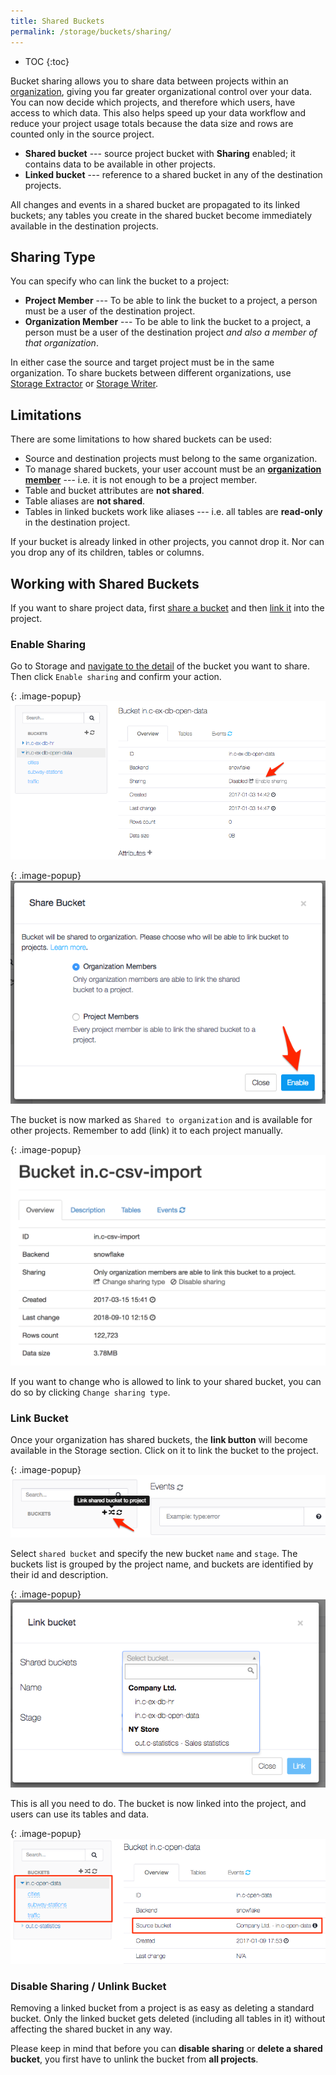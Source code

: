 ```yaml
---
title: Shared Buckets
permalink: /storage/buckets/sharing/
---
```


* TOC
{:toc}

Bucket sharing allows you to share data between projects within an [organization](/management/organization/),
giving you far greater organizational control over your data.
You can now decide which projects, and therefore which users, have access to which data.
This also helps speed up your data workflow and reduce your project usage totals because the data size
and rows are counted only in the source project.

- **Shared bucket** --- source project bucket with **Sharing** enabled; it contains data to be available in other projects.
- **Linked bucket** --- reference to a shared bucket in any of the destination projects.

All changes and events in a shared bucket are propagated to its linked buckets;
any tables you create in the shared bucket become immediately available in the destination projects.

## Sharing Type
You can specify who can link the bucket to a project:

- **Project Member** --- To be able to link the bucket to a project, a person must be a user of the destination project.
- **Organization Member** --- To be able to link the bucket to a project, a person must be a user of the destination project
*and also a member of that organization*.

In either case the source and target project must be in the same organization. To share buckets between different organizations, use
[Storage Extractor](/extractors/storage/storage-api/) or [Storage Writer](/writers/storage-api/).

## Limitations

There are some limitations to how shared buckets can be used:

- Source and destination projects must belong to the same organization.
- To manage shared buckets, your user account must be an [**organization member**](/management/organization/) --- i.e. it is not enough to
be a project member.
- Table and bucket attributes are **not shared**.
- Table aliases are **not shared**.
- Tables in linked buckets work like aliases --- i.e. all tables are **read-only** in the destination project.

If your bucket is already linked in other projects, you cannot drop it.
Nor can you drop any of its children, tables or columns.

## Working with Shared Buckets

If you want to share project data, first [share a bucket](/storage/buckets/sharing/#enable-sharing)
and then [link it](/storage/buckets/sharing/#link-bucket) into the project.

### Enable Sharing

Go to Storage and [navigate to the detail](/storage/buckets/) of the bucket you want to share.
Then click `Enable sharing` and confirm your action.

{: .image-popup}
![Screenshot -- Enable sharing](/storage/buckets/sharing/sharing-enable-1.png)

{: .image-popup}
![Screenshot -- Confirm action](/storage/buckets/sharing/sharing-enable-2-v3.png)

The bucket is now marked as `Shared to organization` and is available for other projects.
Remember to add (link) it to each project manually.

{: .image-popup}
![Screenshot -- Confirm action](/storage/buckets/sharing/change_sharing_type.png)

If you want to change who is allowed to link to your shared bucket, you can do so by clicking `Change sharing type`.

### Link Bucket

Once your organization has shared buckets, the **link button** will become available in the Storage section.
Click on it to link the bucket to the project.

{: .image-popup}
![Screenshot -- Link button](/storage/buckets/sharing/link-bucket-1.png)

Select `shared bucket` and specify the new bucket `name` and `stage`.
The buckets list is grouped by the project name, and buckets are identified by their id and description.

{: .image-popup}
![Screenshot -- Select shared bucket](/storage/buckets/sharing/link-bucket-2.png)

This is all you need to do. The bucket is now linked into the project, and users can use its tables and data.

{: .image-popup}
![Screenshot -- Linked bucket detail](/storage/buckets/sharing/link-bucket-3-v2.png)

### Disable Sharing / Unlink Bucket

Removing a linked bucket from a project is as easy as deleting a standard bucket. Only
the linked bucket gets deleted (including all tables in it) without affecting the shared bucket in any way.

Please keep in mind that before you can **disable sharing** or **delete a shared bucket**,
you first have to unlink the bucket from **all projects**.
